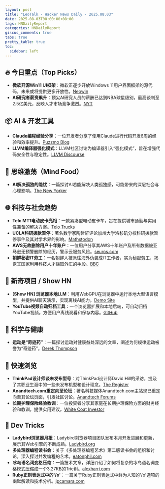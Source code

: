 ```yaml
---
layout: post
title: "LeoTalk · Hacker News Daily · 2025.08.03"
date: 2025-08-03T08:00:00+08:00
tags: HNDailyReport
categories: HNDailyReport
giscus_comments: true
tabs: true
pretty_table: true
toc:
  sidebar: left
---
```


## 🔥 今日重点（Top Picks）

- **微软开源Win11 UI框架**：微软正逐步开放Windows 11用户界面框架的源代码，未来或将提供更多开放性。[Neowin](https://www.neowin.net/news/microsoft-is-taking-steps-to-open-sourcing-windows-11-user-interface-framework/)
- **AI研究者薪资飙升**：顶尖AI研究人员的薪酬已达到NBA球星级别，最高谈判至2.5亿美元，反映人才市场竞争激烈。[NYT](https://www.nytimes.com/2025/07/31/technology/ai-researchers-nba-stars.html)

## 📦 AI & 开发工具

- **Claude编程经验分享**：一位开发者分享了使用Claude进行代码开发6周的经验和效率提升。[Puzzmo Blog](https://blog.puzzmo.com/posts/2025/07/30/six-weeks-of-claude-code/)
- **LLVM编译器强化模式**：LLVM社区讨论为编译器引入“强化模式”，旨在增强代码安全性与稳定性。[LLVM Discourse](https://discourse.llvm.org/t/rfc-hardening-mode-for-the-compiler/87660)

## 🧠 思维激荡（Mind Food）

- **AI解决孤独的隐忧**：一篇探讨AI若能解决人类孤独感，可能带来的深层社会与心理影响。[The New Yorker](https://www.newyorker.com/magazine/2025/07/21/ai-is-about-to-solve-loneliness-thats-a-problem)

## 🌐 科技与社会趋势

- **Telo MT1电动皮卡亮相**：一款紧凑型电动皮卡车，旨在提供城市通勤与实用性兼备的解决方案。[Telo Trucks](https://www.telotrucks.com/)
- **UCLA科研拨款暂停**：著名数学家陶哲轩评论加州大学洛杉矶分校科研拨款暂停事件及其对学术界的影响。[Mathstodon](https://mathstodon.xyz/@tao/114956840959338146)
- **AWS无故删除用户十年账户**：一位用户分享其AWS十年账户及所有数据被亚马逊无预警删除的经历，警示云服务风险。[seuros.com](https://www.seuros.com/blog/aws-deleted-my-10-year-account-without-warning/)
- **朝鲜秘密IT劳工**：一名朝鲜人被派往海外伪装成IT工作者，实为秘密劳工，揭露其国家利用科技人才赚取外汇的手段。[BBC](https://www.bbc.com/news/articles/c15wk77zxngo)

## 📱 新奇项目 / Show HN

- **[Show HN] 浏览器本地LLM**：利用WebGPU在浏览器中运行本地大型语言模型，并提供AI聊天演示，实现离线AI能力。[Demo Site](https://andreinwald.github.io/browser-llm/)
- **YouTube视频自动归档工具**：一个浏览器扩展和本地后端，可自动归档YouTube视频，方便用户离线观看和保存内容。[GitHub](https://github.com/andrewarrow/starchive)

## 🔬 科学与健康

- **运动是“奇迹药”**：一篇探讨运动对健康益处深远的文章，阐述为何规律运动被誉为“奇迹药”。[Derek Thompson](https://www.derekthompson.org/p/the-sunday-morning-post-why-exercise)

## 🎯 快速浏览

- **ThinkPad设计师谈未发布型号**：对ThinkPad设计师David Hill的采访，提及了其职业生涯中的一些未发布机型和设计理念。[The Register](https://www.theregister.com/2025/08/02/thinkpad_david_hill_interview/)
- **Anandtech.com重定向至论坛**：著名科技媒体Anandtech.com主站现已重定向至其论坛页面，引发社区讨论。[Anandtech Forums](https://forums.anandtech.com/)
- **长期护理保险经验教训**：一位投资者分享其家庭在长期护理保险方面的财务经验和教训，提供实用建议。[White Coat Investor](https://www.whitecoatinvestor.com/financial-lessons-father-long-term-care-insurance/)

## 🧰 Dev Tricks

- **Ladybird浏览器月报**：Ladybird浏览器项目团队发布本月开发进展和更新，展示其Web引擎的不断成熟。[Ladybird.org](https://ladybird.org/newsletter/2025-07-31/)
- **多处理器编程读书会**：关于《多处理器编程艺术》第二版读书会的组织和讨论，深入探讨并发编程的艺术。[eatonphil.com](https://eatonphil.com/2025-art-of-multiprocessor-programming.html)
- **冰岛语名词变格压缩**：一篇技术文章，详细介绍了如何将复杂的冰岛语名词变格模式压缩成一个3.27KB的Trie树。[alexharri.com](https://alexharri.com/blog/icelandic-name-declension-trie)
- **Ruby正则表达式中的'/o'**：一篇关于Ruby正则表达式中鲜为人知的'/o'选项的幽默解读和技术分析。[jpcamara.com](https://jpcamara.com/2025/08/02/the-o-in-ruby-regex.html)
